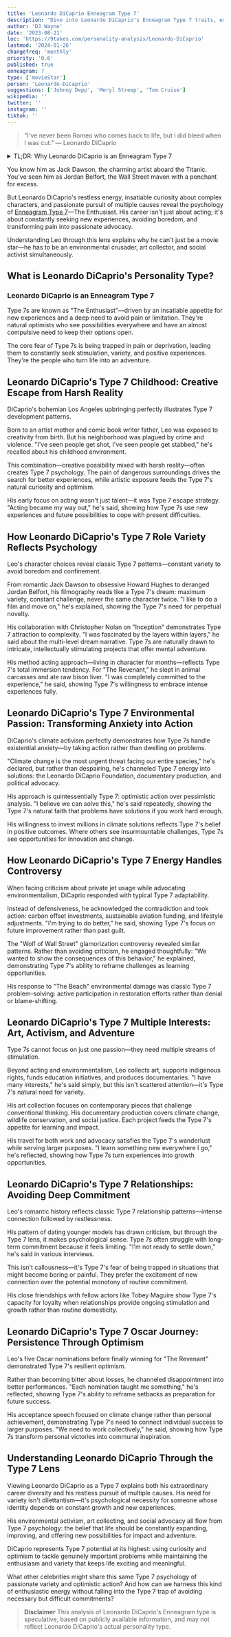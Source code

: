 ```yaml
---
title: 'Leonardo DiCaprio Enneagram Type 7'
description: "Dive into Leonardo DiCaprio's Enneagram Type 7 traits, exploring his versatile roles and environmental activism in a captivating analysis."
author: 'DJ Wayne'
date: '2023-08-21'
loc: 'https://9takes.com/personality-analysis/Leonardo-DiCaprio'
lastmod: '2024-01-26'
changefreq: 'monthly'
priority: '0.6'
published: true
enneagram: 7
type: ['movieStar']
person: 'Leonardo-DiCaprio'
suggestions: ['Johnny Depp', 'Meryl Streep', 'Tom Cruise']
wikipedia: ''
twitter: ''
instagram: ''
tiktok: ''
---
```


> "I've never been Romeo who comes back to life, but I did bleed when I was cut." — Leonardo DiCaprio

<details>
<summary class="accordion">TL;DR: Why Leonardo DiCaprio is an Enneagram Type 7</summary>
<div class="panel">
<ul>
<li><b>Versatility in Roles:</b> When you think of DiCaprio, his diverse range of roles comes to mind. From romantic leads to complex anti-heroes, his choice of characters aligns with Type 7's need for variety and fear of confinement. This versatility suggests a restless curiosity and a desire for new experiences, hallmark traits of Type 7.
</li>
<li><b>The Inner World:</b> DiCaprio's inner world is likely a whirlwind of thoughts, emotions, and plans for future adventures. While he may appear as a Hollywood star to the public, his deep involvement in environmental causes and intellectual pursuits suggests a daily life filled with diverse interests. This aligns with Type 7's insatiable curiosity and zest for life.
</li>
<li><b>Handling Controversies:</b> DiCaprio has faced controversies, particularly around the environmental impact of his projects. This could symbolize a Type 7's core fear of being trapped in painful situations, leading to choices that later require rectification. His constructive approach to resolving these issues shows maturity and deserves empathy, as it reflects Type 7's journey toward confronting challenges head-on.
</li>
<li><b>Core Motivation:</b> At the core, DiCaprio seems driven by a need to avoid emotional pain and seek fulfilling experiences, whether it's through his roles, activism, or personal life. This core motivation to seek variety and depth in experiences can be traced back to the fundamental traits of an Enneagram Type 7.
</li>
</ul>
  </div>
</details>

<p class="firstLetter">You know him as Jack Dawson, the charming artist aboard the Titanic. You've seen him as Jordan Belfort, the Wall Street maven with a penchant for excess.</p>

But Leonardo DiCaprio's restless energy, insatiable curiosity about complex characters, and passionate pursuit of multiple causes reveal the psychology of [Enneagram Type 7](/enneagram-corner/enneagram-type-7)—The Enthusiast. His career isn't just about acting; it's about constantly seeking new experiences, avoiding boredom, and transforming pain into passionate advocacy.

Understanding Leo through this lens explains why he can't just be a movie star—he has to be an environmental crusader, art collector, and social activist simultaneously.

## What is Leonardo DiCaprio's Personality Type?

### Leonardo DiCaprio is an Enneagram Type 7

Type 7s are known as "The Enthusiast"—driven by an insatiable appetite for new experiences and a deep need to avoid pain or limitation. They're natural optimists who see possibilities everywhere and have an almost compulsive need to keep their options open.

The core fear of Type 7s is being trapped in pain or deprivation, leading them to constantly seek stimulation, variety, and positive experiences. They're the people who turn life into an adventure.

## Leonardo DiCaprio's Type 7 Childhood: Creative Escape from Harsh Reality

DiCaprio's bohemian Los Angeles upbringing perfectly illustrates Type 7 development patterns.

Born to an artist mother and comic book writer father, Leo was exposed to creativity from birth. But his neighborhood was plagued by crime and violence. "I've seen people get shot, I've seen people get stabbed," he's recalled about his childhood environment.

This combination—creative possibility mixed with harsh reality—often creates Type 7 psychology. The pain of dangerous surroundings drives the search for better experiences, while artistic exposure feeds the Type 7's natural curiosity and optimism.

His early focus on acting wasn't just talent—it was Type 7 escape strategy. "Acting became my way out," he's said, showing how Type 7s use new experiences and future possibilities to cope with present difficulties.

## How Leonardo DiCaprio's Type 7 Role Variety Reflects Psychology

Leo's character choices reveal classic Type 7 patterns—constant variety to avoid boredom and confinement.

From romantic Jack Dawson to obsessive Howard Hughes to deranged Jordan Belfort, his filmography reads like a Type 7's dream: maximum variety, constant challenge, never the same character twice. "I like to do a film and move on," he's explained, showing the Type 7's need for perpetual novelty.

His collaboration with Christopher Nolan on "Inception" demonstrates Type 7 attraction to complexity. "I was fascinated by the layers within layers," he said about the multi-level dream narrative. Type 7s are naturally drawn to intricate, intellectually stimulating projects that offer mental adventure.

His method acting approach—living in character for months—reflects Type 7's total immersion tendency. For "The Revenant," he slept in animal carcasses and ate raw bison liver. "I was completely committed to the experience," he said, showing Type 7's willingness to embrace intense experiences fully.

## Leonardo DiCaprio's Type 7 Environmental Passion: Transforming Anxiety into Action

DiCaprio's climate activism perfectly demonstrates how Type 7s handle existential anxiety—by taking action rather than dwelling on problems.

"Climate change is the most urgent threat facing our entire species," he's declared, but rather than despairing, he's channeled Type 7 energy into solutions: the Leonardo DiCaprio Foundation, documentary production, and political advocacy.

His approach is quintessentially Type 7: optimistic action over pessimistic analysis. "I believe we can solve this," he's said repeatedly, showing the Type 7's natural faith that problems have solutions if you work hard enough.

His willingness to invest millions in climate solutions reflects Type 7's belief in positive outcomes. Where others see insurmountable challenges, Type 7s see opportunities for innovation and change.

## How Leonardo DiCaprio's Type 7 Energy Handles Controversy

When facing criticism about private jet usage while advocating environmentalism, DiCaprio responded with typical Type 7 adaptability.

Instead of defensiveness, he acknowledged the contradiction and took action: carbon offset investments, sustainable aviation funding, and lifestyle adjustments. "I'm trying to do better," he said, showing Type 7's focus on future improvement rather than past guilt.

The "Wolf of Wall Street" glamorization controversy revealed similar patterns. Rather than avoiding criticism, he engaged thoughtfully: "We wanted to show the consequences of this behavior," he explained, demonstrating Type 7's ability to reframe challenges as learning opportunities.

His response to "The Beach" environmental damage was classic Type 7 problem-solving: active participation in restoration efforts rather than denial or blame-shifting.

## Leonardo DiCaprio's Type 7 Multiple Interests: Art, Activism, and Adventure

Type 7s cannot focus on just one passion—they need multiple streams of stimulation.

Beyond acting and environmentalism, Leo collects art, supports indigenous rights, funds education initiatives, and produces documentaries. "I have many interests," he's said simply, but this isn't scattered attention—it's Type 7's natural need for variety.

His art collection focuses on contemporary pieces that challenge conventional thinking. His documentary production covers climate change, wildlife conservation, and social justice. Each project feeds the Type 7's appetite for learning and impact.

His travel for both work and advocacy satisfies the Type 7's wanderlust while serving larger purposes. "I learn something new everywhere I go," he's reflected, showing how Type 7s turn experiences into growth opportunities.

## Leonardo DiCaprio's Type 7 Relationships: Avoiding Deep Commitment

Leo's romantic history reflects classic Type 7 relationship patterns—intense connection followed by restlessness.

His pattern of dating younger models has drawn criticism, but through the Type 7 lens, it makes psychological sense. Type 7s often struggle with long-term commitment because it feels limiting. "I'm not ready to settle down," he's said in various interviews.

This isn't callousness—it's Type 7's fear of being trapped in situations that might become boring or painful. They prefer the excitement of new connection over the potential monotony of routine commitment.

His close friendships with fellow actors like Tobey Maguire show Type 7's capacity for loyalty when relationships provide ongoing stimulation and growth rather than routine domesticity.

## Leonardo DiCaprio's Type 7 Oscar Journey: Persistence Through Optimism

Leo's five Oscar nominations before finally winning for "The Revenant" demonstrated Type 7's resilient optimism.

Rather than becoming bitter about losses, he channeled disappointment into better performances. "Each nomination taught me something," he's reflected, showing Type 7's ability to reframe setbacks as preparation for future success.

His acceptance speech focused on climate change rather than personal achievement, demonstrating Type 7's need to connect individual success to larger purposes. "We need to work collectively," he said, showing how Type 7s transform personal victories into communal inspiration.

## Understanding Leonardo DiCaprio Through the Type 7 Lens

Viewing Leonardo DiCaprio as a Type 7 explains both his extraordinary career diversity and his restless pursuit of multiple causes. His need for variety isn't dilettantism—it's psychological necessity for someone whose identity depends on constant growth and new experiences.

His environmental activism, art collecting, and social advocacy all flow from Type 7 psychology: the belief that life should be constantly expanding, improving, and offering new possibilities for impact and adventure.

DiCaprio represents Type 7 potential at its highest: using curiosity and optimism to tackle genuinely important problems while maintaining the enthusiasm and variety that keeps life exciting and meaningful.

What other celebrities might share this same Type 7 psychology of passionate variety and optimistic action? And how can we harness this kind of enthusiastic energy without falling into the Type 7 trap of avoiding necessary but difficult commitments?

> **Disclaimer** This analysis of Leonardo DiCaprio's Enneagram type is speculative, based on publicly available information, and may not reflect Leonardo DiCaprio's actual personality type.
